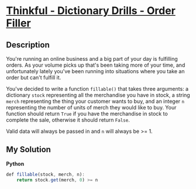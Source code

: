 # [Thinkful - Dictionary Drills - Order Filler](https://www.codewars.com/kata/586ee462d0982081bf001f07)

## Description

You're running an online business and a big part of your day is fulfilling orders. As your volume picks up that's been taking more of your time, and unfortunately lately you've been running into situations where you take an order but can't fulfill it.

You've decided to write a function `fillable()` that takes three arguments: a dictionary `stock` representing all the merchandise you have in stock, a string `merch` representing the thing your customer wants to buy, and an integer `n` representing the number of units of merch they would like to buy. Your function should return `True` if you have the merchandise in stock to complete the sale, otherwise it should return `False`.

Valid data will always be passed in and `n` will always be >= 1.

## My Solution

**Python**

```js
def fillable(stock, merch, n):
    return stock.get(merch, 0) >= n
```
